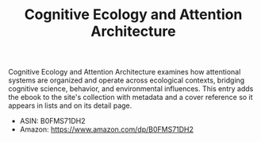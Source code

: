 ﻿---
title: "Cognitive Ecology and Attention Architecture"
author: ""
description: "An exploration of how attention systems shape cognition across environments."
cover: "/assets/covers/cognitive-ecology-attention-architecture.webp"
amazonAsin: "B0FMS71DH2"
amazonUrl: "https://www.amazon.com/dp/B0FMS71DH2"
publishDate: "2025-08-18"
category: "science"
language: "en"
pages: 320
rating: 4.2
tags:
  - cognition
  - attention
  - ecology
featured: true
---

Cognitive Ecology and Attention Architecture examines how attentional systems are organized and operate across ecological contexts, bridging cognitive science, behavior, and environmental influences. This entry adds the ebook to the site's collection with metadata and a cover reference so it appears in lists and on its detail page.

- ASIN: B0FMS71DH2
- Amazon: https://www.amazon.com/dp/B0FMS71DH2
